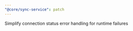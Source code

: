 ```yaml
---
"@core/sync-service": patch
---
```


Simplify connection status error handling for runtime failures
